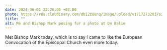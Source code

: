 ```yaml
---
date: 2024-06-01 22:20:05 +02:00
photo: https://res.cloudinary.com/dbi2zounq/image/upload/v1717273203/sze7s1jua9sknb54mfpk.jpg
title: ""
alt: Me and Bishop Mark posing for a photo at De Balie 
---
```

Met Bishop Mark today, which is to say I came to like the European Convocation of the Episcopal Church even more today. 
